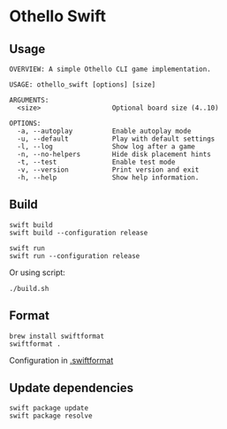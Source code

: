 # Othello Swift

## Usage

```console
OVERVIEW: A simple Othello CLI game implementation.

USAGE: othello_swift [options] [size]

ARGUMENTS:
  <size>                  Optional board size (4..10)

OPTIONS:
  -a, --autoplay          Enable autoplay mode
  -u, --default           Play with default settings
  -l, --log               Show log after a game
  -n, --no-helpers        Hide disk placement hints
  -t, --test              Enable test mode
  -v, --version           Print version and exit
  -h, --help              Show help information.
```

## Build

```shell
swift build
swift build --configuration release

swift run
swift run --configuration release
```

Or using script:

```shell
./build.sh
```

## Format

```shell
brew install swiftformat
swiftformat .
```

Configuration in [.swiftformat](./.swiftformat)

## Update dependencies

```shell
swift package update
swift package resolve
```
